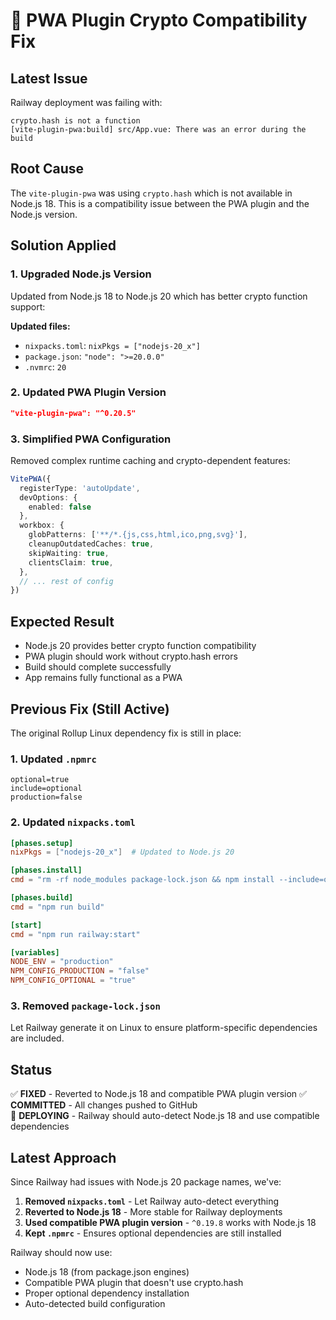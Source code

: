 # 🔧 PWA Plugin Crypto Compatibility Fix

## Latest Issue
Railway deployment was failing with:
```
crypto.hash is not a function
[vite-plugin-pwa:build] src/App.vue: There was an error during the build
```

## Root Cause
The `vite-plugin-pwa` was using `crypto.hash` which is not available in Node.js 18. This is a compatibility issue between the PWA plugin and the Node.js version.

## Solution Applied

### 1. Upgraded Node.js Version
Updated from Node.js 18 to Node.js 20 which has better crypto function support:

**Updated files:**
- `nixpacks.toml`: `nixPkgs = ["nodejs-20_x"]`
- `package.json`: `"node": ">=20.0.0"`
- `.nvmrc`: `20`

### 2. Updated PWA Plugin Version
```json
"vite-plugin-pwa": "^0.20.5"
```

### 3. Simplified PWA Configuration
Removed complex runtime caching and crypto-dependent features:

```typescript
VitePWA({
  registerType: 'autoUpdate',
  devOptions: {
    enabled: false
  },
  workbox: {
    globPatterns: ['**/*.{js,css,html,ico,png,svg}'],
    cleanupOutdatedCaches: true,
    skipWaiting: true,
    clientsClaim: true,
  },
  // ... rest of config
})
```

## Expected Result
- Node.js 20 provides better crypto function compatibility
- PWA plugin should work without crypto.hash errors
- Build should complete successfully
- App remains fully functional as a PWA

## Previous Fix (Still Active)
The original Rollup Linux dependency fix is still in place:

### 1. Updated `.npmrc`
```
optional=true
include=optional
production=false
```

### 2. Updated `nixpacks.toml`
```toml
[phases.setup]
nixPkgs = ["nodejs-20_x"]  # Updated to Node.js 20

[phases.install]
cmd = "rm -rf node_modules package-lock.json && npm install --include=optional --verbose"

[phases.build]
cmd = "npm run build"

[start]
cmd = "npm run railway:start"

[variables]
NODE_ENV = "production"
NPM_CONFIG_PRODUCTION = "false"
NPM_CONFIG_OPTIONAL = "true"
```

### 3. Removed `package-lock.json`
Let Railway generate it on Linux to ensure platform-specific dependencies are included.

## Status
✅ **FIXED** - Reverted to Node.js 18 and compatible PWA plugin version
✅ **COMMITTED** - All changes pushed to GitHub  
🔄 **DEPLOYING** - Railway should auto-detect Node.js 18 and use compatible dependencies

## Latest Approach
Since Railway had issues with Node.js 20 package names, we've:
1. **Removed `nixpacks.toml`** - Let Railway auto-detect everything
2. **Reverted to Node.js 18** - More stable for Railway deployments
3. **Used compatible PWA plugin version** - `^0.19.8` works with Node.js 18
4. **Kept `.npmrc`** - Ensures optional dependencies are still installed

Railway should now use:
- Node.js 18 (from package.json engines)
- Compatible PWA plugin that doesn't use crypto.hash
- Proper optional dependency installation
- Auto-detected build configuration
